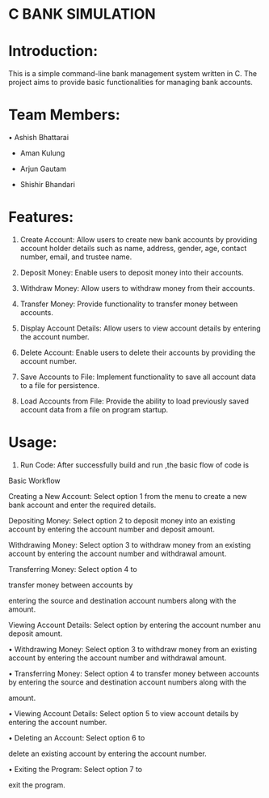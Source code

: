 # C BANK SIMULATION
# Introduction:

This is a simple command-line bank management system written in C. The project aims to provide basic functionalities for managing bank accounts.

# Team Members:

• Ashish Bhattarai

* Aman Kulung

* Arjun Gautam

* Shishir Bhandari

# Features:

1. Create Account: Allow users to create new bank accounts by providing account holder details such as name, address, gender, age, contact number, email, and trustee name.

2. Deposit Money: Enable users to deposit money into their accounts.

3. Withdraw Money: Allow users to withdraw money from their accounts.

4. Transfer Money: Provide functionality to transfer money between accounts.

5. Display Account Details: Allow users to view account details by entering the account number.

6. Delete Account: Enable users to delete their accounts by providing the account number.

7. Save Accounts to File: Implement functionality to save all account data to a file for persistence.

8. Load Accounts from File: Provide the ability to load previously saved account data from a file on program startup.

# Usage:

1. Run Code: After successfully build and run ,the basic flow of code is 

Basic Workflow

Creating a New Account: Select option 1 from the menu to create a new bank account and enter the required details.

Depositing Money: Select option 2 to deposit money into an existing account by entering the account number and deposit amount.

Withdrawing Money: Select option 3 to withdraw money from an existing account by entering the account number and withdrawal amount.

Transferring Money: Select option 4 to

transfer money between accounts by

entering the source and destination account numbers along with the amount.

Viewing Account Details: Select option by entering the account number anu deposit amount.

• Withdrawing Money: Select option 3 to withdraw money from an existing account by entering the account number and withdrawal amount.

• Transferring Money: Select option 4 to transfer money between accounts by entering the source and destination account numbers along with the

amount.

• Viewing Account Details: Select option 5 to view account details by entering the account number.

• Deleting an Account: Select option 6 to

delete an existing account by entering the account number.

• Exiting the Program: Select option 7 to

exit the program.
